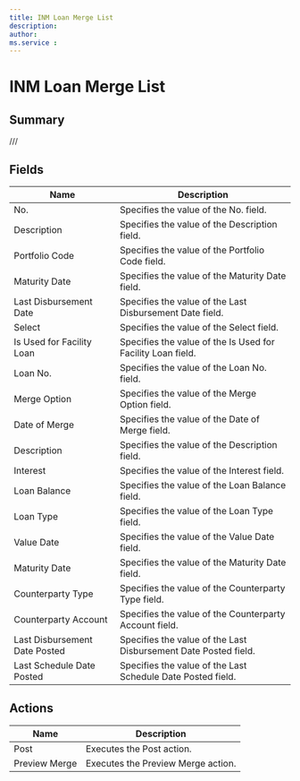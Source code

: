 ```yaml
---
title: INM Loan Merge List
description: 
author: 
ms.service : 
---
```


# INM Loan Merge List

## Summary

///

## Fields
<!-- You need to leave a space betwenn | your text and | -->

| Name | Description |
| ---- | ---- |
| No. | Specifies the value of the No. field. |
| Description | Specifies the value of the Description field. |
| Portfolio Code | Specifies the value of the Portfolio Code field. |
| Maturity Date | Specifies the value of the Maturity Date field. |
| Last Disbursement Date | Specifies the value of the Last Disbursement Date field. |
| Select | Specifies the value of the Select field. |
| Is Used for Facility Loan | Specifies the value of the Is Used for Facility Loan field. |
| Loan No. | Specifies the value of the Loan No. field. |
| Merge Option | Specifies the value of the Merge Option field. |
| Date of Merge | Specifies the value of the Date of Merge field. |
| Description | Specifies the value of the Description field. |
| Interest | Specifies the value of the Interest field. |
| Loan Balance | Specifies the value of the Loan Balance field. |
| Loan Type | Specifies the value of the Loan Type field. |
| Value Date | Specifies the value of the Value Date field. |
| Maturity Date | Specifies the value of the Maturity Date field. |
| Counterparty Type | Specifies the value of the Counterparty Type field. |
| Counterparty Account | Specifies the value of the Counterparty Account field. |
| Last Disbursement Date Posted | Specifies the value of the Last Disbursement Date Posted field. |
| Last Schedule Date Posted | Specifies the value of the Last Schedule Date Posted field. |

## Actions

| Name | Description |
| ---- | ---- |
| Post | Executes the Post action. |
| Preview Merge | Executes the Preview Merge action. |

